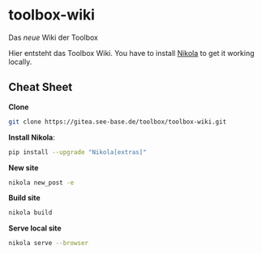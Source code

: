 # toolbox-wiki
Das *neue* Wiki der Toolbox


Hier entsteht das Toolbox Wiki.
You have to install [Nikola](https://getnikola.com/getting-started.html) to get it working locally.

 Cheat Sheet
-------------
**Clone**
```bash
git clone https://gitea.see-base.de/toolbox/toolbox-wiki.git
```

**Install Nikola**:
```bash
pip install --upgrade "Nikola[extras]"
````

**New site**
```bash
nikola new_post -e
```

**Build site**
```bash
nikola build
```

**Serve local site**
```bash
nikola serve --browser
```
